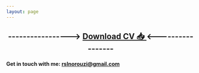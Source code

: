 ```yaml
---
layout: page 
---
```


<h2 style="text-align:center;"> -----------------> <a href="../sources/CV/rasoul_norouzi_cv.pdf"> Download CV 📥 </a> <----------------- </h2>


#### Get in touch with me: rslnorouzi@gmail.com  

